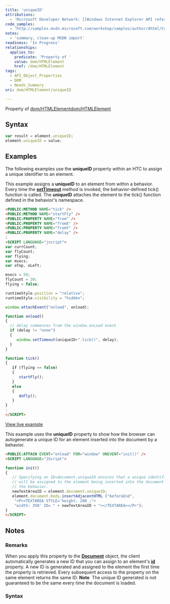 ```yaml
---
title: 'uniqueID'
attributions:
  - 'Microsoft Developer Network: [[Windows Internet Explorer API reference](http://msdn.microsoft.com/en-us/library/ie/hh828809%28v=vs.85%29.aspx) Article]'
code_samples:
  - 'http://samples.msdn.microsoft.com/workshop/samples/author/dhtml/CustomTags/CustomFlying.htm'
notes:
  - 'summary, clean-up MSDN import'
readiness: 'In Progress'
relationships:
  applies_to:
    predicate: 'Property of '
    value: dom/HTMLElement
    href: /dom/HTMLElement
tags:
  - API_Object_Properties
  - DOM
  - Needs_Summary
uri: dom/HTMLElement/uniqueID

---
```

Property of [dom/HTMLElement](/dom/HTMLElement)[dom/HTMLElement](/dom/HTMLElement)

## Syntax

``` js
var result = element.uniqueID;
element.uniqueID = value;
```

## Examples

The following examples use the **uniqueID** property within an HTC to assign a unique identifier to an element.

This example assigns a **uniqueID** to an element from within a behavior. Every time the [**setTimeout**](/dom/Window/setTimeout) method is invoked, the behavior-defined tick() function is called. The **uniqueID** attaches the element to the tick() function defined in the behavior's namespace.

``` html
<PUBLIC:METHOD NAME="tick" />
<PUBLIC:METHOD NAME="startFly" />
<PUBLIC:PROPERTY NAME="from" />
<PUBLIC:PROPERTY NAME="fromX" />
<PUBLIC:PROPERTY NAME="fromY" />
<PUBLIC:PROPERTY NAME="delay" />
:
<SCRIPT LANGUAGE="jscript">
var currCount;
var flyCount;
var flying;
var msecs;
var oTop, oLeft;

msecs = 50;
flyCount = 20;
flying = false;

runtimeStyle.position = "relative";
runtimeStyle.visibility = "hidden";

window.attachEvent("onload", onload);

function onload()
{
  // delay commences from the window.onLoad event
  if (delay != "none")
  {
     window.setTimeout(uniqueID+".tick()", delay);
  }
}

function tick()
{
   if (flying == false)
   {
      startFly();
   }
   else
   {
      doFly();
   }
}
:
</SCRIPT>
```

[View live example](http://samples.msdn.microsoft.com/workshop/samples/author/dhtml/CustomTags/CustomFlying.htm)

This example uses the **uniqueID** property to show how the browser can autogenerate a unique ID for an element inserted into the document by a behavior.

``` html
<PUBLIC:ATTACH EVENT="onload" FOR="window" ONEVENT="init()" />
<SCRIPT LANGUAGE="JScript">

function init()
{
   // Specifying an ID=document.uniqueID ensures that a unique identifier
   // will be assigned to the element being inserted into the document by
   // the behavior.
   newTextAreaID = element.document.uniqueID;
   element.document.body.insertAdjacentHTML ("beforeEnd",
    "<P><TEXTAREA STYLE='height: 200 ;"+
    "width: 350' ID= " + newTextAreaID + "></TEXTAREA></P>");
}
</SCRIPT>
```

## Notes

### Remarks

When you apply this property to the [**Document**](/dom/Document) object, the client automatically generates a new ID that you can assign to an element's [**id**](/html/attributes/id) property. A new ID is generated and assigned to the element the first time the property is retrieved. Every subsequent access to the property on the same element returns the same ID. **Note**  The unique ID generated is not guaranteed to be the same every time the document is loaded.

### Syntax
